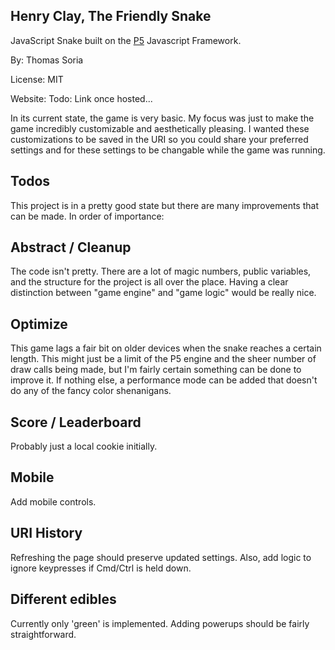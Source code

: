 Henry Clay, The Friendly Snake
--
JavaScript Snake built on the [P5](https://p5js.org/) Javascript Framework.

By: Thomas Soria

License: MIT

Website: Todo: Link once hosted...


In its current state, the game is very basic. My focus was just to make the game
incredibly customizable and aesthetically pleasing. I wanted these
customizations to be saved in the URI so you could share your preferred settings
and for these settings to be changable while the game was running.

Todos
--
This project is in a pretty good state but there are many improvements that can
be made. In order of importance:

Abstract / Cleanup
---
The code isn't pretty. There are a lot of magic numbers, public variables, and
the structure for the project is all over the place. Having a clear distinction
between "game engine" and "game logic" would be really nice.

Optimize
---
This game lags a fair bit on older devices when the snake reaches a certain
length. This might just be a limit of the P5 engine and the sheer number of draw
calls being made, but I'm fairly certain something can be done to improve it.
If nothing else, a performance mode can be added that doesn't do any of the
fancy color shenanigans.

Score / Leaderboard
---
Probably just a local cookie initially.

Mobile
---
Add mobile controls.

URI History
---
Refreshing the page should preserve updated settings.
Also, add logic to ignore keypresses if Cmd/Ctrl is held down.

Different edibles
---
Currently only 'green' is implemented.
Adding powerups should be fairly straightforward.
